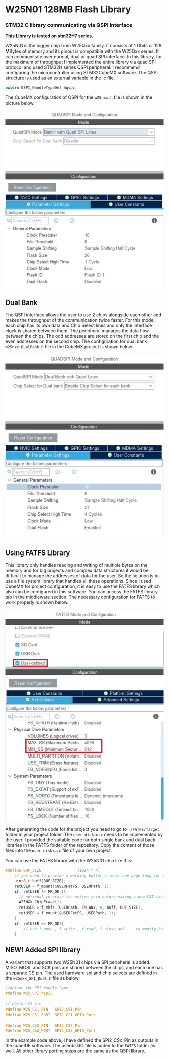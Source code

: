 # W25N01 128MB Flash Library
### STM32 C library communicating via QSPI Interface
**This Library is tested on stm32H7 series.**

W25N01 is the bigger chip from W25Qxx family. It consists of 1 Gbits or 128 MBytes of memory and its pinout is compatible with the W25Qxx series.
It can communicate over normal, dual or quad SPI interface. In this library, for the maximum of throughput I implemented the entire library via quad SPI protocol and used STM32H series QSPI peripheral.
I recommend configuring the microcontroller using STM32CubeMX software. The QSPI structure is used as an external variable in the .c file.
```C
extern QSPI_HandleTypeDef hqspi;
```
The CubeMX configuration of QSPI for the `w25nxx.h` file is shown in the picture below.

![single_bank](./pictures/single_bank_cubeMX.jpg)
## Dual Bank 
The QSPI interface allows the user to use 2 chips alongside each other and makes the throughput of the communication twice faster. For this mode, each chip has its own data and Chip Select lines and only the interface clock is shared between them. The peripheral manages the data flow between the chips. The odd addresses are stored on the first chip and the even addresses on the second chip. The configuration for dual bank `w25nxx_DualBank.h` file in the CubeMX project is shown below.

![dual_bank](./pictures/dual_bank_cubeMX.jpg)
## Using FATFS Library
This library only handles reading and writing of multiple bytes on the memory and for big projects and complex data structures it would be difficult to manage the addresses of data for the user. So the solution is to use a file system library that handles all these operations. Since I used CubeMX for project configuration, it is easy to use the FATFS library which also can be configured in this software.
You can access the FATFS library tab in the middleware section. The necessary configuration for FATFS to work properly is shown below.

![fatfs config](./pictures/FATFS_config.jpg)

After generating the code for the project you need to go to `./FATFS/Target` folder in your project folder. The `user_diskio.c` needs to be implemented by the user. I provided the suitable code for both single bank and dual back libraries in the FATFS folder of the repository. Copy the content of those files into the `user_diskio.c` file of your own project.

You can use the FATFS library with the W25N01 chip like this:
```C
#define BUF_SIZE                (1024 * 4)
    // you need to provide a working buffer a least one page long for making a new fat table 
    uint8_t buff[BUF_SIZE];
    retUSER = f_mount(&USERFatFS, USERPath, 1);
    if( retUSER != FR_OK ){
      // optional to erase the entire chip before making a new FAT table on the chip. On most occasions, it makes it faster to write
      W25NXX_ChipErase();
      retUSER = f_mkfs (USERPath, FM_ANY, 0, buff, BUF_SIZE);
      retUSER = f_mount(&USERFatFS, USERPath, 1);
    }
    if( retUSER == FR_OK){
        // use f_open , f_write , f_read, f_close and ... to modify the content of the chip
    }
```

## NEW! Added SPI library
A variant that supports two W25N01 chips via SPI peripheral is added. MISO, MOSI, and SCK pins are shared between the chips, and each one has a separate CS pin. The used hardware spi and chip selects are defined in the `w25nxx_SPI_Dual.h` file as below:
```C
//define the SPI Handle type
#define W25_SPI hspi2

// define CS pin 
#define W25_CS1_PIN   SPI2_CS1_Pin
#define W25_CS1_PORT  SPI2_CS1_GPIO_Port

#define W25_CS2_PIN   SPI2_CS2_Pin
#define W25_CS2_PORT  SPI2_CS2_GPIO_Port
```
In the example code above, I have defined the SPI2_CSx_Pin as outputs in the cubeIDE software.
The userdiskIO file is added to the `FATFS` folder as well. All other library porting steps are the same as the QSPI library.